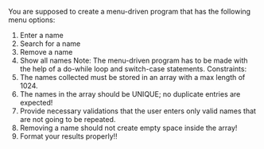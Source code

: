 You are supposed to create a menu-driven program that has the following menu options:
1. Enter a name
2. Search for a name
3. Remove a name
4. Show all names
Note:
The menu-driven program has to be made with the help of a do-while loop and switch-case statements.
Constraints:
1. The names collected must be stored in an array with a max length of 1024.
2. The names in the array should be UNIQUE; no duplicate entries are expected!
3. Provide necessary validations that the user enters only valid names that are not going to be repeated.
4. Removing a name should not create empty space inside the array!
5. Format your results properly!!

